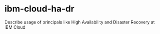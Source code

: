 # ibm-cloud-ha-dr
Describe usage of principals like High Availability and Disaster Recovery at IBM Cloud

